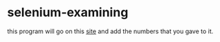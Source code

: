 # selenium-examining

this program will go on this [site](https://www.seleniumeasy.com/test/basic-first-form-demo.html) and add the numbers that you gave to it.
